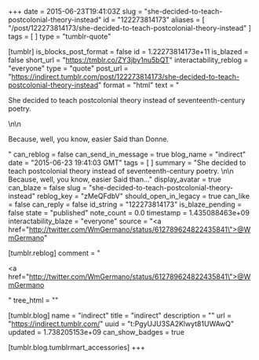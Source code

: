 +++
date = 2015-06-23T19:41:03Z
slug = "she-decided-to-teach-postcolonial-theory-instead"
id = "122273814173"
aliases = [ "/post/122273814173/she-decided-to-teach-postcolonial-theory-instead" ]
tags = [ ]
type = "tumblr-quote"

[tumblr]
is_blocks_post_format = false
id = 1.22273814173e+11
is_blazed = false
short_url = "https://tmblr.co/ZY3jby1nu5bQT"
interactability_reblog = "everyone"
type = "quote"
post_url = "https://indirect.tumblr.com/post/122273814173/she-decided-to-teach-postcolonial-theory-instead"
format = "html"
text = "<p>She decided to teach postcolonial theory instead of seventeenth-century poetry. </p>\n\n<p>Because, well, you know, easier Said than Donne.</p>"
can_reblog = false
can_send_in_message = true
blog_name = "indirect"
date = "2015-06-23 19:41:03 GMT"
tags = [ ]
summary = "She decided to teach postcolonial theory instead of seventeenth-century poetry. \n\n Because, well, you know, easier Said than..."
display_avatar = true
can_blaze = false
slug = "she-decided-to-teach-postcolonial-theory-instead"
reblog_key = "zMeQFdbV"
should_open_in_legacy = true
can_like = false
can_reply = false
id_string = "122273814173"
is_blaze_pending = false
state = "published"
note_count = 0.0
timestamp = 1.435088463e+09
interactability_blaze = "everyone"
source = "<a href=\"http://twitter.com/WmGermano/status/612789624822435841\">@WmGermano</a>"

[tumblr.reblog]
comment = "<p><a href=\"http://twitter.com/WmGermano/status/612789624822435841\">@WmGermano</a></p>"
tree_html = ""

[tumblr.blog]
name = "indirect"
title = "indirect"
description = ""
url = "https://indirect.tumblr.com/"
uuid = "t:PgyUJU3SA2Klwyt81UWAwQ"
updated = 1.738205153e+09
can_show_badges = true

[tumblr.blog.tumblrmart_accessories]
+++
